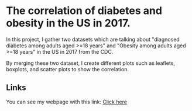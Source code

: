 # **The correlation of diabetes and obesity in the US in 2017.**

In this project, I gather two datasets which are talking about "diagnosed diabetes among adults aged >=18 years" and "Obesity among adults aged >=18 years" in the US in 2017 from the CDC.

By merging these two dataset, I create different plots such as leaflets, boxplots, and scatter plots to show the correlation.

## Links

You can see my webpage with this link: [Click here](https://rawcdn.githack.com/ChengHsiangLu/pm566-fall2022-labs_Sam/a1435b705ed6c2ba73f5c673645a0a407c9f360d/Assignment/assignment05/index.html)


